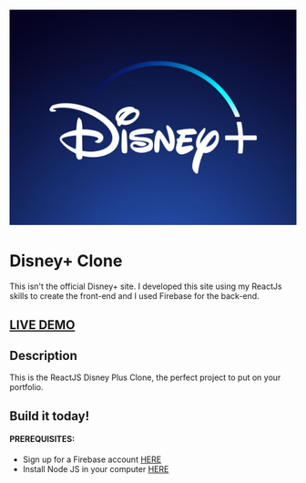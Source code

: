 # ![Image](./public/images/Disney+_logo.jpeg)

# Disney+ Clone
 This isn't the official Disney+ site. I developed this site using my ReactJs skills to create the front-end and I used Firebase for the back-end.

## <a href="https://" target="_blank">LIVE DEMO</a>

## Description
This is the ReactJS Disney Plus Clone, the perfect project to put on your portfolio.

## Build it today!

#### PREREQUISITES:
- Sign up for a Firebase account <a href='https://firebase.google.com'>HERE</a>
- Install Node JS in your computer <a href='https://nodejs.org/en/'>HERE</a>